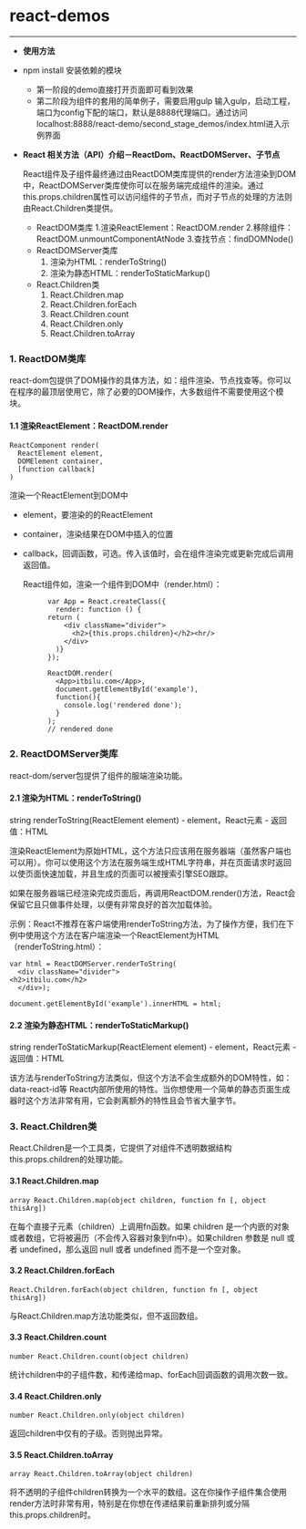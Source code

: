 # react-demos

----------
- **使用方法**
- npm install 安装依赖的模块
  - 第一阶段的demo直接打开页面即可看到效果
  - 第二阶段为组件的套用的简单例子，需要启用gulp
    输入gulp，启动工程，端口为config下配的端口，默认是8888代理端口。通过访问localhost:8888/react-demo/second_stage_demos/index.html进入示例界面

- **React 相关方法（API）介绍－ReactDom、ReactDOMServer、子节点**

  React组件及子组件最终通过由ReactDOM类库提供的render方法渲染到DOM中，ReactDOMServer类库使你可以在服务端完成组件的渲染。通过this.props.children属性可以访问组件的子节点，而对子节点的处理的方法则由React.Children类提供。

	- ReactDOM类库
	     1.渲染ReactElement：ReactDOM.render
		 2.移除组件：ReactDOM.unmountComponentAtNode
		 3.查找节点：findDOMNode()
	- ReactDOMServer类库
		 1. 渲染为HTML：renderToString()
		 2. 渲染为静态HTML：renderToStaticMarkup()
	- React.Children类
		 1. React.Children.map
		 2. React.Children.forEach
		 3. React.Children.count
		 4. React.Children.only
		 5. React.Children.toArray

<h3>1. ReactDOM类库</h3>

react-dom包提供了DOM操作的具体方法，如：组件渲染、节点找查等。你可以在程序的最顶层使用它，除了必要的DOM操作，大多数组件不需要使用这个模块。

<h4>1.1 渲染ReactElement：ReactDOM.render</h4>
    
    ReactComponent render(
      ReactElement element,
      DOMElement container,
      [function callback]
    )
渲染一个ReactElement到DOM中

- element，要渲染的的ReactElement
- container，渲染结果在DOM中插入的位置
- callback，回调函数，可选。传入该值时，会在组件渲染完或更新完成后调用返回值。
 
  React组件如，渲染一个组件到DOM中（render.html）：

		    var App = React.createClass({
		      render: function () {
		    return (
		    	<div className="divider">
		    	  <h2>{this.props.children}</h2><hr/>
		    	</div>
		      )}
		    });
		    
		    ReactDOM.render(
		      <App>itbilu.com</App>,
		      document.getElementById('example'),
		      function(){
		    	console.log('rendered done');  
		      }
		    );
		    // rendered done

<h3>2. ReactDOMServer类库</h3>

react-dom/server包提供了组件的服端渲染功能。

<h4>2.1 渲染为HTML：renderToString()</h4>
    string renderToString(ReactElement element)
- element，React元素
- 返回值：HTML

渲染ReactElement为原始HTML，这个方法只应该用在服务器端（虽然客户端也可以用）。你可以使用这个方法在服务端生成HTML字符串，并在页面请求时返回以使页面快速加载，并且生成的页面可以被搜索引擎SEO跟踪。

如果在服务器端已经渲染完成页面后，再调用ReactDOM.render()方法，React会保留它且只做事件处理，以便有非常良好的首次加载体验。

示例：React不推荐在客户端使用renderToString方法，为了操作方便，我们在下例中使用这个方法在客户端渲染一个ReactElement为HTML（renderToString.html）：
    
    var html = ReactDOMServer.renderToString(
      <div className="divider">
    <h2>itbilu.com</h2>
      </div>);
    
    document.getElementById('example').innerHTML = html;

<h4>2.2 渲染为静态HTML：renderToStaticMarkup()</h4>
    string renderToStaticMarkup(ReactElement element)
- element，React元素
- 返回值：HTML

该方法与renderToString方法类似，但这个方法不会生成额外的DOM特性，如：data-react-id等 React内部所使用的特性。当你想使用一个简单的静态页面生成器时这个方法非常有用，它会剥离额外的特性且会节省大量字节。

<h3>3. React.Children类</h3>

React.Children是一个工具类，它提供了对组件不透明数据结构this.props.children的处理功能。

<h4>3.1 React.Children.map</h4>
    
    array React.Children.map(object children, function fn [, object thisArg])

在每个直接子元素（children）上调用fn函数。如果 children 是一个内嵌的对象或者数组，它将被遍历（不会传入容器对象到fn中）。如果children 参数是 null 或者 undefined，那么返回 null 或者 undefined 而不是一个空对象。



#### 3.2 React.Children.forEach ####

    React.Children.forEach(object children, function fn [, object thisArg])
与React.Children.map方法功能类似，但不返回数组。



#### 3.3 React.Children.count ####

    number React.Children.count(object children)
统计children中的子组件数，和传递给map、forEach回调函数的调用次数一致。



#### 3.4 React.Children.only ####

    number React.Children.only(object children)
返回children中仅有的子级。否则抛出异常。



#### 3.5 React.Children.toArray ####

    array React.Children.toArray(object children)
将不透明的子组件children转换为一个水平的数组。这在你操作子组件集合使用render方法时非常有用，特别是在你想在传递结果前重新排列或分隔this.props.children时。